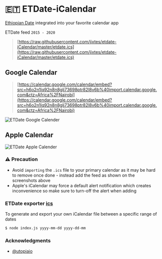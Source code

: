 # 🇪🇹 ETDate-iCalendar

[Ethiopian Date](https://en.wikipedia.org/wiki/Ethiopian_calendar) integrated into your favorite calendar app

ETDate feed `2015 - 2020`
> [https://raw.githubusercontent.com/jixtes/etdate-iCalendar/master/etdate.ics](https://raw.githubusercontent.com/jixtes/etdate-iCalendar/master/etdate.ics)

## Google Calendar
> [https://calendar.google.com/calendar/embed?src=h6o2n1lq92n8n8glj73698ptr82l8v6b%40import.calendar.google.com&ctz=Africa%2FNairobi](https://calendar.google.com/calendar/embed?src=h6o2n1lq92n8n8glj73698ptr82l8v6b%40import.calendar.google.com&ctz=Africa%2FNairobi)

![ETDate Google Calender](https://raw.githubusercontent.com/utopiaio/etdate-iCalendar/uDev/screenshots/1.png "ETDate Google Calender")

## Apple Calendar
![ETDate Apple Calender](https://raw.githubusercontent.com/utopiaio/etdate-iCalendar/uDev/screenshots/2.png "ETDate Apple Calender")

### ⚠️ Precaution
- Avoid `importing` the `.ics` file to your primary calendar as it may be hard to remove once done - instead add the feed as shown on the screenshots above
- Apple's iCalendar may force a default alert notification which creates inconvenience so make sure to turn-off the alert when adding


### ETDate exporter [ics](https://en.wikipedia.org/wiki/ICalendar)
To generate and export your own iCalendar file between a specific range of dates
```bash
$ node index.js yyyy-mm-dd yyyy-dd-mm
```

### Acknowledgments
- [@utopiaio](https://github.com/utopiaio)

